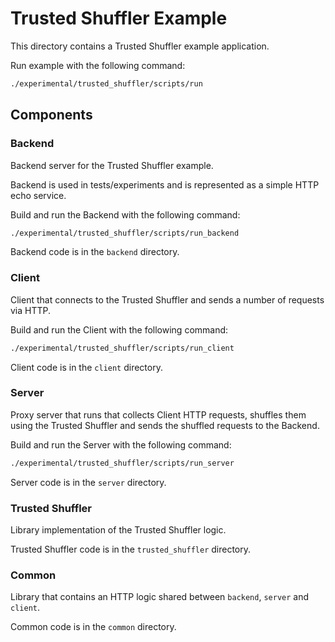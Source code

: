 # Trusted Shuffler Example

This directory contains a Trusted Shuffler example application.

Run example with the following command:

```bash
./experimental/trusted_shuffler/scripts/run
```

## Components

### Backend

Backend server for the Trusted Shuffler example.

Backend is used in tests/experiments and is represented as a simple HTTP echo
service.

Build and run the Backend with the following command:

```bash
./experimental/trusted_shuffler/scripts/run_backend
```

Backend code is in the `backend` directory.

### Client

Client that connects to the Trusted Shuffler and sends a number of requests via
HTTP.

Build and run the Client with the following command:

```bash
./experimental/trusted_shuffler/scripts/run_client
```

Client code is in the `client` directory.

### Server

Proxy server that runs that collects Client HTTP requests, shuffles them using
the Trusted Shuffler and sends the shuffled requests to the Backend.

Build and run the Server with the following command:

```bash
./experimental/trusted_shuffler/scripts/run_server
```

Server code is in the `server` directory.

### Trusted Shuffler

Library implementation of the Trusted Shuffler logic.

Trusted Shuffler code is in the `trusted_shuffler` directory.

### Common

Library that contains an HTTP logic shared between `backend`, `server` and
`client`.

Common code is in the `common` directory.

